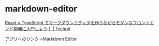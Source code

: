 # markdown-editor

[React × TypeScript でマークダウンエディタを作りながらモダンなフロントエンド開発に入門しよう！ | Techpit](https://www.techpit.jp/courses/111)

アプリへのリンク→[Markdown Editor](https://kattsun44.github.io/markdown-editor/)